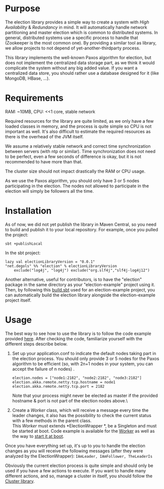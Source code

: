 # Purpose

The election library provides a simple way to create a system with *High Availability* & *Redundancy* in mind. It will automatically handle network partitioning and master election which is common to distributed systems. In general, distributed systems use a specific process to handle that (Zookeeper is the most common one). By providing a similar tool as library, we allow projects to not depend of yet-another-thirdparty process.

This library implements the well-known Paxos algorithm for election, but does not implement the centralized data storage part, as we think it would complicate the system without any big added value. If you want a centralized data store, you should rather use a database designed for it (like MongoDB, HBase, ...).

# Requirements

RAM: \~10MB, CPU: <<1 core, stable network

Required resources for the library are quite limited, as we only have a few loaded classes in memory, and the process is quite simple so CPU is not important as well. It's also difficult to estimate the required resources as there is the overhead of the JVM itself.

We assume a relatively stable network and correct time synchronization between servers (with ntp or similar). Time synchronization does not need to be perfect, even a few seconds of difference is okay, but it is not recommended to have more than that.

The cluster size should not impact drastically the RAM or CPU usage.

As we use the Paxos algorithm, you should only have 3 or 5 nodes participating in the election. The nodes not allowed to participate in the election will simply be followers all the time.

# Installation

As of now, we did not yet publish the library in Maven Central, so you need to build and publish it to your local repository. For example, once you pulled the project:

`sbt +publishLocal`

In the sbt project:

```
lazy val electionLibraryVersion = "0.0.1"
"net.degols" %% "election" % electionLibraryVersion 
	exclude("log4j", "log4j") exclude("org.slf4j","slf4j-log4j12")
```

Another alternative, useful for contributors, is to have the "election" package in the same directory as your "election-example" project using it. Then, by following this [build.sbt](https://github.com/gilles-degols/election-example/blob/master/build.sbt) used for an election-example project, you can automatically build the election library alongside the election-example project itself.

# Usage

The best way to see how to use the library is to follow the code example provided [here](https://github.com/gilles-degols/election-example). After checking the code, familiarize yourself with the different steps describe below.

1. Set up your application.conf to indicate the default nodes taking part in the election process. You should only provide 3 or 5 nodes for the Paxos algorithm to be efficient (so, with 2n+1 nodes in your system, you can accept the failure of n nodes) .

   ```
   election.nodes = ["node1:2182", "node2:2182", "node3:2182"]
   election.akka.remote.netty.tcp.hostname = node1
   election.akka.remote.netty.tcp.port = 2182
   ```

   Note that your process might never be elected as master if the provided hostname & port is not part of the election nodes above.\
2. Create a *Worker* class, which will receive a message every time the leader changes, it also has the possibility to check the current status with a few methods in the parent class. \
   This *Worker* must extends *ElectionWrapper *, be a Singleton and must be started at boot. Code example is available for the [Worker](https://github.com/gilles-degols/election-example/blob/master/app/net/degols/example/election/Worker.scala) as well as the way to [start it at boot](https://github.com/gilles-degols/election-example/blob/master/app/Module.scala).

Once you have everything set up, it's up to you to handle the election changes as you will receive the following messages (after they were analyzed by the ElectionWrapper): `IAmLeader, IAmFollower, TheLeaderIs`

Obviously the current election process is quite simple and should only be used if you have a few actions to execute. If you want to handle many different actions, and so, manage a cluster in itself, you should follow the [Cluster library](https://github.com/gilles-degols/cluster).